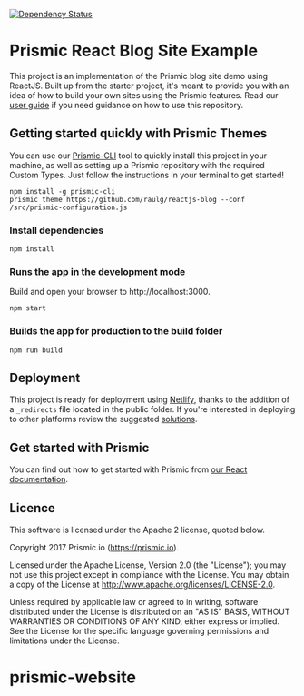 [![Dependency Status](https://david-dm.org/raulg/reactjs-blog.svg)](https://david-dm.org/raulg/reactjs-blog)

# Prismic React Blog Site Example
This project is an implementation of the Prismic blog site demo using ReactJS. Built up from the starter project, it's meant to provide you with an idea of how to build your own sites using the Prismic features. Read our [user guide](https://user-guides.prismic.io/examples/react-js-samples/sample-blog-with-api-based-cms-in-reactjs) if you need guidance on how to use this repository.

## Getting started quickly with Prismic Themes
You can use our [Prismic-CLI](https://github.com/prismicio/prismic-cli) tool to quickly install this project in your machine, as well as setting up a Prismic repository with the required Custom Types. Just follow the instructions in your terminal to get started!

```
npm install -g prismic-cli
prismic theme https://github.com/raulg/reactjs-blog --conf /src/prismic-configuration.js
```

### Install dependencies
```
npm install
```
### Runs the app in the development mode
Build and open your browser to http://localhost:3000.
```
npm start
```

### Builds the app for production to the build folder
```
npm run build
```

## Deployment
This project is ready for deployment using [Netlify](https://www.netlify.com), thanks to the addition of a `_redirects` file located in the public folder. If you're interested in deploying to other platforms review the suggested [solutions](https://facebook.github.io/create-react-app/docs/deployment).

## Get started with Prismic

You can find out how to get started with Prismic from [our React documentation](https://prismic.io/docs/reactjs/getting-started/getting-started-from-scratch).

## Licence

This software is licensed under the Apache 2 license, quoted below.

Copyright 2017 Prismic.io (https://prismic.io).

Licensed under the Apache License, Version 2.0 (the "License"); you may not use this project except in compliance with the License. You may obtain a copy of the License at http://www.apache.org/licenses/LICENSE-2.0.

Unless required by applicable law or agreed to in writing, software distributed under the License is distributed on an "AS IS" BASIS, WITHOUT WARRANTIES OR CONDITIONS OF ANY KIND, either express or implied. See the License for the specific language governing permissions and limitations under the License.
# prismic-website
